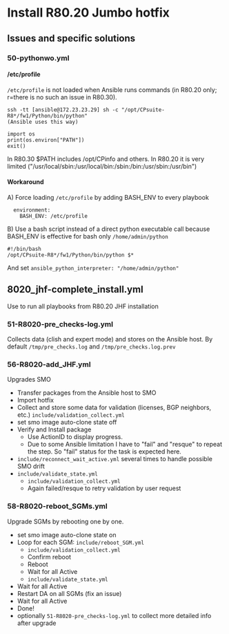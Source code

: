 # Install R80.20 Jumbo hotfix

## Issues and specific solutions

### 50-pythonwo.yml

#### /etc/profile

`/etc/profile` is not loaded when Ansible runs commands (in R80.20 only; r=there is no such an issue in R80.30).

``` shell
ssh -tt [ansible@172.23.23.29] sh -c "/opt/CPsuite-R8*/fw1/Python/bin/python"
(Ansible uses this way)

import os
print(os.environ["PATH"])
exit()
```

In R80.30 $PATH includes /opt/CPinfo and others. In R80.20 it is very limited ("/usr/local/sbin:/usr/local/bin:/sbin:/bin:/usr/sbin:/usr/bin")

#### Workaround

A) Force loading `/etc/profile`  by adding BASH_ENV to every playbook

```
  environment:
    BASH_ENV: /etc/profile
```

B) Use a bash script instead of a direct python executable call because BASH_ENV is effective for bash only
`/home/admin/python`

``` shell
#!/bin/bash
/opt/CPsuite-R8*/fw1/Python/bin/python $*
```

And set `ansible_python_interpreter: "/home/admin/python"`

## 8020_jhf-complete_install.yml

Use to run all playbooks from R80.20 JHF installation

### 51-R8020-pre_checks-log.yml

Collects data (clish and expert mode) and stores on the Ansible host.
By default `/tmp/pre_checks.log` and `/tmp/pre_checks.log.prev`

### 56-R8020-add_JHF.yml

Upgrades SMO

- Transfer packages from the Ansible host to SMO
- Import hotfix
- Collect and store some data for validation (licenses, BGP neighbors, etc.) `include/validation_collect.yml`
- set smo image auto-clone state off
- Verify and Install package
  - Use ActionID to display progress.
  - Due to some Ansible limitation I have to "fail" and "resque" to repeat the step. So "fail" status for the task is expected here.
- `include/reconnect_wait_active.yml` several times to handle possible SMO drift
- `include/validate_state.yml`
  - `include/validation_collect.yml`
  - Again failed/resque to retry validation by user request

### 58-R8020-reboot_SGMs.yml

Upgrade SGMs by rebooting one by one.

- set smo image auto-clone state on
- Loop for each SGM: `include/reboot_SGM.yml`
  - `include/validation_collect.yml`
  - Confirm reboot
  - Reboot
  - Wait for all Active
  - `include/validate_state.yml`
- Wait for all Active
- Restart DA on all SGMs (fix an issue)
- Wait for all Active
- Done!
- optionally `51-R8020-pre_checks-log.yml` to collect more detailed info after upgrade
